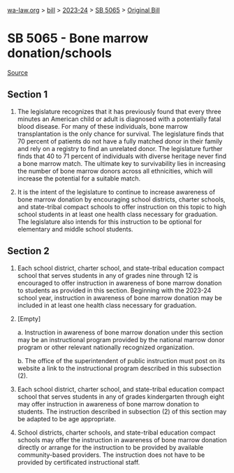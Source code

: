 [wa-law.org](/) > [bill](/bill/) > [2023-24](/bill/2023-24/) > [SB 5065](/bill/2023-24/sb/5065/) > [Original Bill](/bill/2023-24/sb/5065/1/)

# SB 5065 - Bone marrow donation/schools

[Source](http://lawfilesext.leg.wa.gov/biennium/2023-24/Pdf/Bills/Senate%20Bills/5065.pdf)

## Section 1
1. The legislature recognizes that it has previously found that every three minutes an American child or adult is diagnosed with a potentially fatal blood disease. For many of these individuals, bone marrow transplantation is the only chance for survival. The legislature finds that 70 percent of patients do not have a fully matched donor in their family and rely on a registry to find an unrelated donor. The legislature further finds that 40 to 71 percent of individuals with diverse heritage never find a bone marrow match. The ultimate key to survivability lies in increasing the number of bone marrow donors across all ethnicities, which will increase the potential for a suitable match.

2. It is the intent of the legislature to continue to increase awareness of bone marrow donation by encouraging school districts, charter schools, and state-tribal compact schools to offer instruction on this topic to high school students in at least one health class necessary for graduation. The legislature also intends for this instruction to be optional for elementary and middle school students.

## Section 2
1. Each school district, charter school, and state-tribal education compact school that serves students in any of grades nine through 12 is encouraged to offer instruction in awareness of bone marrow donation to students as provided in this section. Beginning with the 2023-24 school year, instruction in awareness of bone marrow donation may be included in at least one health class necessary for graduation.

2. [Empty]

    a. Instruction in awareness of bone marrow donation under this section may be an instructional program provided by the national marrow donor program or other relevant nationally recognized organization.

    b. The office of the superintendent of public instruction must post on its website a link to the instructional program described in this subsection (2).

3. Each school district, charter school, and state-tribal education compact school that serves students in any of grades kindergarten through eight may offer instruction in awareness of bone marrow donation to students. The instruction described in subsection (2) of this section may be adapted to be age appropriate.

4. School districts, charter schools, and state-tribal education compact schools may offer the instruction in awareness of bone marrow donation directly or arrange for the instruction to be provided by available community-based providers. The instruction does not have to be provided by certificated instructional staff.
